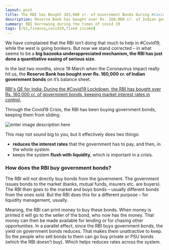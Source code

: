 ```yaml
---
layout: post
title: The RBI has Bought 163,000 cr. of Government Bonds During #Covid19
description: Reserve Bank has bought over Rs. 160,000 cr. of Indian government bonds
summary: RBI borrowing during the times of covid 19
tags: [rbi,finance,covid19,fixed income]
---
```

We have complained that the RBI isn’t doing that much to help in #Covid19, while the west is going bonkers. But now we stand corrected – in what seems to be a  **big bazooka underappreciated mechanism, the RBI has just done a quantitative easing of serious size**.

In the last two months, since 19 March when the Coronavirus impact really hit us, the  **Reserve Bank has bought over Rs. 160,000 cr. of Indian government bonds**  on it’s balance sheet.

[RBI's QE for India: During the #Covid19 Lockdown, the RBI has bought over Rs. 160,000 cr. of government bonds, keeping market interest rates in control.](https://twitter.com/intent/tweet?url=https%3A%2F%2Fwww.capitalmind.in%2F2020%2F05%2Fthe-rbi-has-bought-163000-cr-of-government-bonds-during-covid19%2F&text=RBI%27s%20QE%20for%20India%3A%20During%20the%20%23Covid19%20Lockdown%2C%20the%20RBI%20has%20bought%20over%20Rs.%20160%2C000%20cr.%20of%20government%20bonds%2C%20keeping%20market%20interest%20rates%20in%20control.%20&via=capitalmind_in&related=capitalmind_in)

Through the Covid19 Crisis, the RBI has been buying government bonds, keeping them from sliding.

![enter image description here](https://mk0capitalmind1w5wn3.kinstacdn.com/wp-content/uploads/2020/05/RBI-Buys-Govt-Bond-1.jpg)

This may not sound big to you, but it effectively does two things:

-   **reduces the interest rates**  that the government has to pay, and then, in the whole system
-   keeps the system  **flush with liquidity**, which is important in a crisis.

### How does the RBI buy government bonds?

The RBI will not directly buy bonds from the government. The government issues bonds to the market (banks, mutual funds, insurers etc. are buyers). The RBI then goes to the market and buys bonds – usually different bonds from the ones sold. But the RBI does this for a different purpose – for liquidity management, usually.

Meaning, the RBI can print money to buy these bonds. When money is printed it will go to the seller of the bond, who now has the money. That money can then be made available for lending or for chasing other opportunities. In a parallel effect, since the RBI buys government bonds, the yield on government bonds reduces. That makes them unattractive to keep. So the people who sell bonds to them can go buy private or PSU bonds (which the RBI doesn’t buy). Which helps reduces rates across the system.

